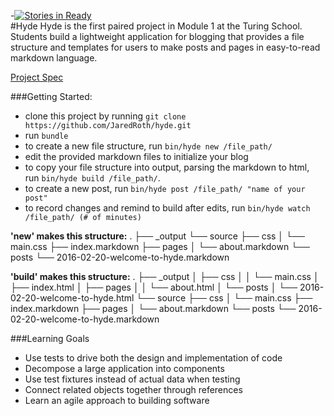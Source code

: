 


-[![Stories in Ready](https://badge.waffle.io/JaredRoth/hyde.png?label=ready&title=Ready)](https://waffle.io/JaredRoth/hyde)		
#Hyde
Hyde is the first paired project in Module 1 at the Turing School. Students build a lightweight application for blogging that provides a file structure and templates for users to make posts and pages in easy-to-read markdown language.

[Project Spec](https://github.com/turingschool/curriculum/blob/master/source/projects/hyde/index.markdown)

###Getting Started:

 - clone this project by running `git clone https://github.com/JaredRoth/hyde.git`
 - run `bundle`
 - to create a new file structure, run `bin/hyde new /file_path/ `
 - edit the provided markdown files to initialize your blog
 - to copy your file structure into output, parsing the markdown to html, run `bin/hyde build /file_path/`.
 - to create a new post, run `bin/hyde post /file_path/ "name of your post"`
 - to record changes and remind to build after edits, run `bin/hyde watch /file_path/ (# of minutes)`

**'new' makes this structure:**
.
├── _output
└── source
    ├── css
    │   └── main.css
    ├── index.markdown
    ├── pages
    │   └── about.markdown
    └── posts
        └── 2016-02-20-welcome-to-hyde.markdown

**'build' makes this structure:**
.
├── _output
│   ├── css
│   │   └── main.css
│   ├── index.html
│   ├── pages
│   │   └── about.html
│   └── posts
│       └── 2016-02-20-welcome-to-hyde.html
└── source
    ├── css
    │   └── main.css
    ├── index.markdown
    ├── pages
    │   └── about.markdown
    └── posts
        └── 2016-02-20-welcome-to-hyde.markdown


###Learning Goals

 - Use tests to drive both the design and implementation of code
 - Decompose a large application into components
 - Use test fixtures instead of actual data when testing
 - Connect related objects together through references
 - Learn an agile approach to building software
